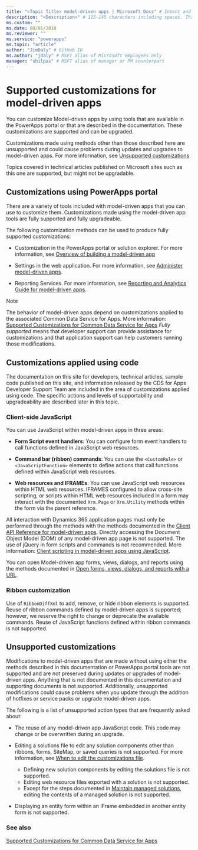 ```yaml
---
title: "<Topic Title> model-driven apps | Microsoft Docs" # Intent and product brand in a unique string of 43-59 chars including spaces
description: "<Description>" # 115-145 characters including spaces. This abstract displays in the search result.
ms.custom: ""
ms.date: 08/01/2018
ms.reviewer: ""
ms.service: "powerapps"
ms.topic: "article"
author: "JimDaly" # GitHub ID
ms.author: "jdaly" # MSFT alias of Microsoft employees only
manager: "shilpas" # MSFT alias of manager or PM counterpart
---
```

# Supported customizations for model-driven apps

<!-- https://docs.microsoft.com/en-us/dynamics365/customer-engagement/developer/supported-extensions
Split to just include MDA issues
 -->

You can customize Model-driven apps by using tools that are available in the PowerApps portal  or that are described in the documentation. These customizations are supported and can be upgraded.

Customizations made using methods other than those described here are unsupported and could cause problems during updates and upgrades to model-driven apps. For more information, see [Unsupported customizations](#unsupported-customizations)

Topics covered in technical articles published on Microsoft sites such as this one are supported, but might not be upgradable.


## Customizations using PowerApps portal

There are a variety of tools included with model-driven apps that you can use to customize them. Customizations made using the model-driven app tools  are fully supported and fully upgradeable.

The following customization methods can be used to produce fully supported customizations:

- Customization in the PowerApps portal or solution explorer. For more information, see [Overview of building a model-driven app](../../maker/model-driven-apps/model-driven-app-overview.md)

- Settings in the web application. For more information, see [Administer model-driven apps](/dynamics365/customer-engagement/admin/admin-guide).

- Reporting Services. For more information, see [Reporting and Analytics Guide for model-driven apps](/dynamics365/customer-engagement/analytics/reporting-analytics-with-dynamics-365).

> [!NOTE]
> The behavior of model-driven apps depend on customizations applied to the associated Common Data Service for Apps. More information: [Supported Customizations for Common Data Service for Apps](../common-data-service/supported-customizations.md)
> *Fully supported* means that developer support can provide assistance for customizations and that application support can help customers running those modifications.



## Customizations applied using code

The documentation on this site for developers, technical articles, sample code published on this site, and information released by the CDS for Apps Developer Support Team are included in the area of customizations applied using code. The specific actions and levels of supportability and upgradeability are described later in this topic.

### Client-side JavaScript

You can use JavaScript within model-driven apps in three areas:

- **Form Script event handlers**: You can configure form event handlers to call functions defined in JavaScript web resources.

- **Command bar (ribbon) commands**: You can use the `<CustomRule>` or `<JavaScriptFunction>` elements to define actions that call functions defined within JavaScript web resources.

- **Web resources and IFRAMEs**: You can use JavaScript web resources within HTML web resources. IFRAMES configured to allow cross-site scripting, or scripts within HTML web resources included in a form may interact with the documented `Xrm.Page` or `Xrm.Utility` methods within the form via the parent reference.

<!-- TODO: Continue from here -->

All interaction with Dynamics 365 application pages must only be performed through the methods with the methods documented in the [Client API Reference for model-driven apps](clientapi/reference.md). Directly accessing the Document Object Model (DOM) of any model-driven app page is not supported. The use of jQuery in form scripts and commands is not recommended. More information: [Client scripting in model-driven apps using JavaScript](clientapi/client-scripting.md).

You can open Model-driven app forms, views, dialogs, and reports using the methods documented in [Open forms, views, dialogs, and reports with a URL](open-forms-views-dialogs-reports-url.md).

### Ribbon customization

Use of `RibbonDiffXml` to add, remove, or hide ribbon elements is supported. Reuse of ribbon commands defined by model-driven apps is supported; however, we reserve the right to change or deprecate the available commands. Reuse of JavaScript functions defined within ribbon commands is not supported.

## Unsupported customizations

Modifications to model-driven apps that are made without using either the methods described in this documentation or PowerApps portal tools are not supported and are not preserved during updates or upgrades of model-driven apps. Anything that is not documented in this documentation and supporting documents is not supported. Additionally, unsupported modifications could cause problems when you update through the addition of hotfixes or service packs or upgrade model-driven apps.

The following is a list of unsupported action types that are frequently asked about: 

- The reuse of any model-driven app JavaScript code. This code may change or be overwritten during an upgrade.
- Editing a solutions file to edit any solution components other than ribbons, forms, SiteMap, or saved queries is not supported. For more information, see [When to edit the customizations file](when-edit-customization-file.md).
    - Defining new solution components by editing the solutions file is not supported. 
    - Editing web resource files exported with a solution is not supported. 
    - Except for the steps documented in [Maintain managed solutions](../common-data-service/maintain-managed-solutions.md), editing the contents of a managed solution is not supported.

- Displaying an entity form within an IFrame embedded in another entity form is not supported.

### See also

[Supported Customizations for Common Data Service for Apps](../common-data-service/supported-customizations.md)